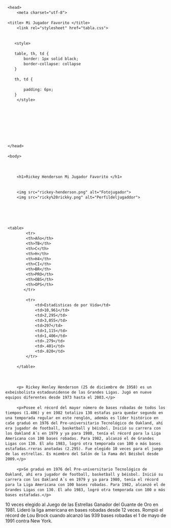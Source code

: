  <html>

<html lang="es"> 
    
   
    
     <head>
         <meta charset="utf-8">
         
     <title> Mi Jugador Favorito </title>
         <link rel="stylesheet" href="tabla.css">
         
          
        <style>
    
        table, th, td {
            border: 1px solid black;
            border-collapse: collapse
        }
        
        th, td {
            
            padding: 6px;
        }
         </style>
                   
         
         
         
         
         
         
         
     </head>
    
     <body>
         
         
         
         <h1>Rickey Henderson Mi Jugador Favorito </h1>
        

         <img src="rickey-henderson.png" alt="Fotojugador">
         <img src="ricky%20rickky.png" alt="Perfildeljugaddor"> 
         
           
      
     
    
     <table>
             <tr>
             <th>Año</th>
             <th>TB</th>
             <th>C</th>     
             <th>H</th>
             <th>H4</th>
             <th>CI</th>
             <th>BR</th>    
             <th>PRO</th>
             <th>OBS</th>
             <th>OPS</th>
            </tr>
        
             <tr>
                 <td>Estadisticas de por Vida</td>
                 <td>10,961</td>
                 <td>2,295</td>
                 <td>3,055</td>
                 <td>297</td>
                 <td>1,115</td>
                 <td>1,406</td>
                 <td>.279</td>
                 <td>.401</td>
                 <td>.820</td>
             </tr>
             
         </table>
         
    

         <p> Rickey Henley Henderson (25 de diciembre de 1958) es un exbeisbolista estadounidense de las Grandes Ligas. Jugó en nueve equipos diferentes desde 1973 hasta el 2003.</p>

         <p>Posee el récord del mayor número de bases robadas de todos los tiempos (1.406) y en 1982 totalizo 130 estafas para quedar segundo en una temporada regular en este renglón, además es líder histórico en caSe graduó en 1976 del Pre-universitario Tecnológico de Oakland, ahí era jugador de football, basketball y béisbol. Inició su carrera con los Oakland A´s en 1979 y ya para 1980, tenía el récord para la Liga Americana con 100 bases robadas. Para 1982, alcanzó el de Grandes Ligas con 130. El año 1983, logró otra temporada con 100 o más bases estafadas.rreras anotadas (2.295). Fue elegido 10 veces para el juego de las estrellas. Es miembro del Salón de la Fama del Béisbol desde 2009.</p>

         <p>Se graduó en 1976 del Pre-universitario Tecnológico de Oakland, ahí era jugador de football, basketball y béisbol. Inició su carrera con los Oakland A´s en 1979 y ya para 1980, tenía el récord para la Liga Americana con 100 bases robadas. Para 1982, alcanzó el de Grandes Ligas con 130. El año 1983, logró otra temporada con 100 o más bases estafadas.</p>

<p>  10 veces elegido al Juego de las Estrellas
Ganador del Guante de Oro en 1981.
Lideró la liga americana en bases robadas desde 12 veces.
    Rompió el récord de Lou Brock cuando alcanzó las 939 bases robadas el 1 de mayo de 1991 contra New York.</p>






</body>

</html>
